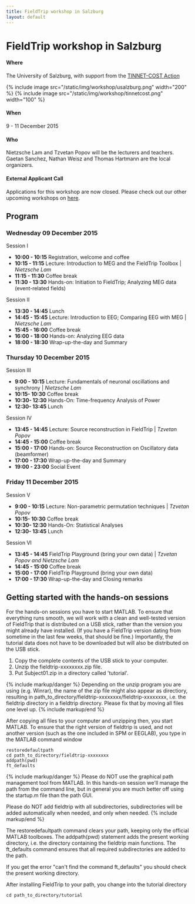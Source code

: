 ```yaml
---
title: FieldTrip workshop in Salzburg
layout: default
---
```


#  FieldTrip workshop in Salzburg

#### Where

The University of Salzburg, with support from the [TINNET-COST Action](http://tinnet.tinnitusresearch.net)

{% include image src="/static/img/workshop/usalzburg.png" width="200" %}    {% include image src="/static/img/workshop/tinnetcost.png" width="100" %}

#### When

9 - 11 December 2015

#### Who

Nietzsche Lam and Tzvetan Popov will be the lecturers and teachers.
Gaetan Sanchez, Nathan Weisz and Thomas Hartmann are the local organizers.

#### External Applicant Call

Applications for this workshop are now closed. Please check out our other upcoming workshops on [ here](http://fieldtriptoolbox.org/workshop).

## Program

### Wednesday 09 December 2015

Session I
*  **10:00 - 10:15**   Registration, welcome and coffee
*  **10:15 - 11:15**   Lecture: Introduction to MEG and the FieldTrip Toolbox | *Nietzsche Lam*
*  **11:15 - 11:30**   Coffee break
*  **11:30 - 13:30**   Hands-on: Initiation to FieldTrip; Analyzing MEG data (event-related fields)

Session II
*  **13:30 - 14:45**   Lunch
*  **14:45 - 15:45**   Lecture: Introduction to EEG; Comparing EEG with MEG | *Nietzsche Lam*
*  **15:45 - 16:00**   Coffee break
*  **16:00 - 18:00**   Hands-on: Analyzing EEG data
*  **18:00 - 18:30**   Wrap-up-the-day and Summary

### Thursday 10 December 2015

Session III
*  **9:00 - 10:15**    Lecture: Fundamentals of neuronal oscillations and synchrony | *Nietzsche Lam*
*  **10:15- 10:30**    Coffee break
*  **10:30- 12:30**    Hands-On: Time-frequency Analysis of Power
*  **12:30- 13:45**    Lunch

Session IV
*  **13:45 - 14:45**   Lecture: Source reconstruction in FieldTrip | *Tzvetan Popov*
*  **14:45 - 15:00**   Coffee break
*  **15:00 - 17:00**   Hands-on: Source Reconstruction on Oscillatory data (beamformer)
*  **17:00 - 17:30**   Wrap-up-the-day and Summary
*  **19:00 - 23:00**   Social Event

### Friday 11 December 2015

Session V
*  **9:00 - 10:15**    Lecture: Non-parametric permutation techniques | *Tzvetan Popov*
*  **10:15- 10:30**    Coffee break
*  **10:30- 12:30**    Hands-On: Statistical Analyses
*  **12:30- 13:45**    Lunch

Session VI
*  **13:45 - 14:45**   FieldTrip Playground (bring your own data) | *Tzvetan Popov and Nietzsche Lam*
*  **14:45 - 15:00**   Coffee break
*  **15:00 - 17:00**   FieldTrip Playground (bring your own data)
*  **17:00 - 17:30**   Wrap-up-the-day and Closing remarks

## Getting started with the hands-on sessions

For the hands-on sessions you have to start MATLAB. To ensure that everything runs smooth, we will work with a clean and well-tested version of FieldTrip that is distributed on a USB stick, rather than the version you might already have installed. (If you have a FieldTrip version dating from sometime in the last few weeks, that should be fine.) Importantly, the tutorial data does not have to be downloaded but will also be distributed on the USB stick.

 1.  Copy the complete contents of the USB stick to your computer.
 2.  Unzip the fieldtrip-xxxxxxxx.zip file.
 3.  Put Subject01.zip in a directory called 'tutorial'.

{% include markup/danger %}
Depending on the unzip program you are using (e.g. Winrar), the name of the zip file might also appear as directiory, resulting in path_to_directory/fieldtrip-xxxxxxxx/fieldtrip-xxxxxxxx, i.e. the fieldtrip directory in a fieldtrip directory. Please fix that by moving all files one level up.
{% include markup/end %}

After copying all files to your computer and unzipping then, you start MATLAB. To ensure that the right version of fieldtrip is used, and not another version (such as the one included in SPM or EEGLAB), you type in the MATLAB command window

    restoredefaultpath
    cd path_to_directory/fieldtrip-xxxxxxxx
    addpath(pwd)
    ft_defaults

{% include markup/danger %}
Please do NOT use the graphical path management tool from MATLAB. In this hands-on session we'll manage the path from the command line, but in general you are much better off using the startup.m file than the path GUI.

Please do NOT add fieldtrip with all subdirectories, subdirectories will be added automatically when needed, and only when needed.
{% include markup/end %}

The restoredefaultpath command clears your path, keeping only the official MATLAB toolboxes. The addpath(pwd) statement adds the present working directory, i.e. the directory containing the fieldtrip main functions. The ft_defaults command ensures that all required subdirectories are added to the path.

If you get the error "can't find the command ft_defaults" you should check the present working directory.

After installing FieldTrip to your path, you change into the tutorial directory

    cd path_to_directory/tutorial
